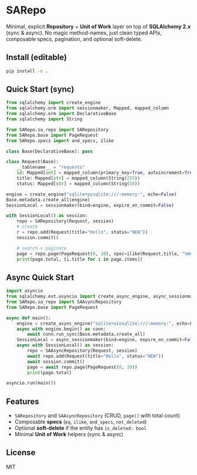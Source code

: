 
# SARepo

Minimal, explicit **Repository** + **Unit of Work** layer on top of **SQLAlchemy 2.x** (sync & async).
No magic method-names, just clean typed APIs, composable specs, pagination, and optional soft-delete.

## Install (editable)

```bash
pip install -e .
```

## Quick Start (sync)

```python
from sqlalchemy import create_engine
from sqlalchemy.orm import sessionmaker, Mapped, mapped_column
from sqlalchemy.orm import DeclarativeBase
from sqlalchemy import String

from SARepo.sa_repo import SARepository
from SARepo.base import PageRequest
from SARepo.specs import and_specs, ilike

class Base(DeclarativeBase): pass

class Request(Base):
    __tablename__ = "requests"
    id: Mapped[int] = mapped_column(primary_key=True, autoincrement=True)
    title: Mapped[str] = mapped_column(String(255))
    status: Mapped[str] = mapped_column(String(50))

engine = create_engine("sqlite+pysqlite:///:memory:", echo=False)
Base.metadata.create_all(engine)
SessionLocal = sessionmaker(bind=engine, expire_on_commit=False)

with SessionLocal() as session:
    repo = SARepository(Request, session)
    # create
    r = repo.add(Request(title="Hello", status="NEW"))
    session.commit()

    # search + paginate
    page = repo.page(PageRequest(0, 10), spec=ilike(Request.title, "%He%"))
    print(page.total, [i.title for i in page.items])
```

## Async Quick Start

```python
import asyncio
from sqlalchemy.ext.asyncio import create_async_engine, async_sessionmaker
from SARepo.sa_repo import SAAsyncRepository
from SARepo.base import PageRequest

async def main():
    engine = create_async_engine("sqlite+aiosqlite:///:memory:", echo=False)
    async with engine.begin() as conn:
        await conn.run_sync(Base.metadata.create_all)
    SessionLocal = async_sessionmaker(bind=engine, expire_on_commit=False)
    async with SessionLocal() as session:
        repo = SAAsyncRepository(Request, session)
        await repo.add(Request(title="Hello", status="NEW"))
        await session.commit()
        page = await repo.page(PageRequest(0, 10))
        print(page.total)

asyncio.run(main())
```

## Features
- `SARepository` and `SAAsyncRepository` (CRUD, `page()` with total count)
- Composable **specs** (`eq`, `ilike`, `and_specs`, `not_deleted`)
- Optional **soft-delete** if the entity has `is_deleted: bool`
- Minimal **Unit of Work** helpers (sync & async)

## License
MIT
